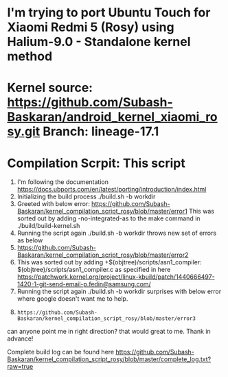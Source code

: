 # I'm trying to port Ubuntu Touch for Xiaomi Redmi 5 (Rosy) using Halium-9.0 - Standalone kernel method
# Kernel source: https://github.com/Subash-Baskaran/android_kernel_xiaomi_rosy.git Branch: lineage-17.1
# Compilation Scrpit: This script

1. I'm following the documentation https://docs.ubports.com/en/latest/porting/introduction/index.html
2. Initializing the build process ./build.sh -b workdir
3. Greeted with below error:
      https://github.com/Subash-Baskaran/kernel_compilation_script_rosy/blob/master/error1
      This was sorted out by adding -no-integrated-as to the make command in ./build/build-kernel.sh
3. Running the script again ./build.sh -b workdir throws new set of errors as below
4.    https://github.com/Subash-Baskaran/kernel_compilation_script_rosy/blob/master/error2
5.    This was sorted out by adding +$(objtree)/scripts/asn1_compiler: $(objtree)/scripts/asn1_compiler.c as specified in here https://patchwork.kernel.org/project/linux-kbuild/patch/1440666497-1420-1-git-send-email-p.fedin@samsung.com/
6. Running the script again ./build.sh -b workdir surprises with below error where google doesn't want me to help.
7.     https://github.com/Subash-Baskaran/kernel_compilation_script_rosy/blob/master/error3

can anyone point me in right direction? that would great to me. Thank in advance!

Complete build log can be found here https://github.com/Subash-Baskaran/kernel_compilation_script_rosy/blob/master/complete_log.txt?raw=true
